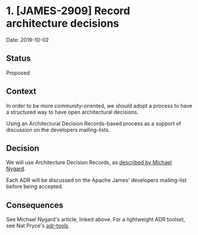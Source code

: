 # 1. [JAMES-2909] Record architecture decisions

Date: 2019-10-02

## Status

Proposed

## Context

In order to be more community-oriented, we should adopt a process to have a structured way to have open architectural decisions.

Using an Architectural Decision Records-based process as a support of discussion on the developers mailing-lists.

## Decision

We will use Architecture Decision Records, as [described by Michael Nygard](http://thinkrelevance.com/blog/2011/11/15/documenting-architecture-decisions).

Each ADR will be discussed on the Apache James' developers mailing-list before being accepted.

## Consequences

See Michael Nygard's article, linked above. For a lightweight ADR toolset, see Nat Pryce's [adr-tools](https://github.com/npryce/adr-tools).
